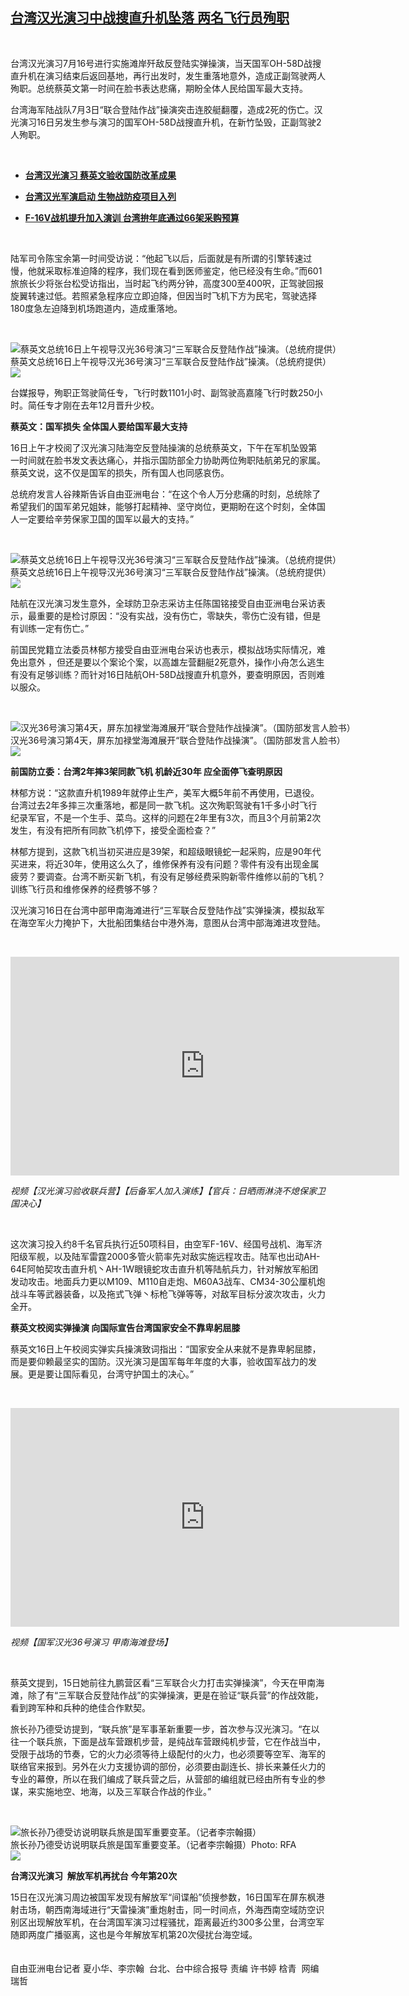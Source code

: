 <!--1594910700000-->
[台湾汉光演习中战搜直升机坠落 两名飞行员殉职](https://www.rfa.org/mandarin/yataibaodao/gangtai/hx1-07162020090459.html)
------

<p> </p><p>台湾汉光演习7月16号进行实施滩岸歼敌反登陆实弹操演，当天国军OH-58D战搜直升机在演习结束后返回基地，再行出发时，发生重落地意外，造成正副驾驶两人殉职。总统蔡英文第一时间在脸书表达悲痛，期盼全体人民给国军最大支持。</p><p>台湾海军陆战队7月3日“联合登陆作战”操演突击连胶艇翻覆，造成2死的伤亡。汉光演习16日另发生参与演习的国军OH-58D战搜直升机，在新竹坠毁，正副驾驶2人殉职。</p><p> </p><ul><li><b><a class="external-link" href="http://www.rfa.org/mandarin/yataibaodao/gangtai/hx-07152020112400.html">台湾汉光演习 蔡英文验收国防改革成果</a></b></li></ul><ul><li><b><a class="external-link" href="http://www.rfa.org/mandarin/yataibaodao/gangtai/hx-07132020104336.html">台湾汉光军演启动 生物战防疫项目入列</a></b></li></ul><ul><li><b><a class="external-link" href="http://www.rfa.org/mandarin/yataibaodao/gangtai/hcm2-11112019082602.html">F-16V战机提升加入演训 台湾拚年底通过66架采购预算</a></b></li></ul><p> </p><p>陆军司令陈宝余第一时间受访说：“他起飞以后，后面就是有所谓的引擎转速过慢，他就采取标准迫降的程序，我们现在看到医师鉴定，他已经没有生命。”而601旅旅长少将张台松受访指出，当时起飞约两分钟，高度300至400呎，正驾驶回报旋翼转速过低。若照紧急程序应立即迫降，但因当时飞机下方为民宅，驾驶选择180度急左迫降到机场跑道内，造成重落地。</p><p> </p><p><div class="image-inline captioned" style="width:799px;"><div style="width:799px;"><img alt="蔡英文总统16日上午视导汉光36号演习“三军联合反登陆作战”操演。（总统府提供）" src="https://www.rfa.org/mandarin/yataibaodao/gangtai/hx1-07162020090459.html/2.jpg" title="蔡英文总统16日上午视导汉光36号演习“三军联合反登陆作战”操演。（总统府提供）"/></div><div class="image-caption"><span style="width:799px;">蔡英文总统16日上午视导汉光36号演习“三军联合反登陆作战”操演。（总统府提供）</span><span class="copyright"> </span></div><div id="zoomattribute"><a class="single_image" href="/mandarin/yataibaodao/gangtai/hx1-07162020090459.html/2.jpg" title="蔡英文总统16日上午视导汉光36号演习“三军联合反登陆作战”操演。（总统府提供）"><img src="/rfa_resources/graphics/icon-zoom.png"/></a></div></div></p><p>台媒报导，殉职正驾驶简任专，飞行时数1101小时、副驾驶高嘉隆飞行时数250小时。简任专才刚在去年12月晋升少校。<br/><b> </b></p><p><b>蔡英文：国军损失 全体国人要给国军最大支持</b></p><p>16日上午才校阅了汉光演习陆海空反登陆操演的总统蔡英文，下午在军机坠毁第一时间就在脸书发文表达痛心，并指示国防部全力协助两位殉职陆航弟兄的家属。蔡英文说，这不仅是国军的损失，所有国人也同感哀伤。</p><p>总统府发言人谷辣斯告诉自由亚洲电台：“在这个令人万分悲痛的时刻，总统除了希望我们的国军弟兄姐妹，能够打起精神、坚守岗位，更期盼在这个时刻，全体国人一定要给辛劳保家卫国的国军以最大的支持。”</p><p> </p><p><div class="image-inline captioned" style="width:799px;"><div style="width:799px;"><img alt="蔡英文总统16日上午视导汉光36号演习“三军联合反登陆作战”操演。（总统府提供）" src="https://www.rfa.org/mandarin/yataibaodao/gangtai/hx1-07162020090459.html/3.jpg" title="蔡英文总统16日上午视导汉光36号演习“三军联合反登陆作战”操演。（总统府提供）"/></div><div class="image-caption"><span style="width:799px;">蔡英文总统16日上午视导汉光36号演习“三军联合反登陆作战”操演。（总统府提供）</span><span class="copyright"> </span></div><div id="zoomattribute"><a class="single_image" href="/mandarin/yataibaodao/gangtai/hx1-07162020090459.html/3.jpg" title="蔡英文总统16日上午视导汉光36号演习“三军联合反登陆作战”操演。（总统府提供）"><img src="/rfa_resources/graphics/icon-zoom.png"/></a></div></div></p><p>陆航在汉光演习发生意外，全球防卫杂志采访主任陈国铭接受自由亚洲电台采访表示，最重要的是检讨原因：“没有实战，没有伤亡，零缺失，零伤亡没有错，但是有训练一定有伤亡。”</p><p>前国民党籍立法委员林郁方接受自由亚洲电台采访也表示，模拟战场实际情况，难免出意外 ，但还是要以个案论个案，以高雄左营翻艇2死意外，操作小舟怎么逃生有没有足够训练？而针对16日陆航OH-58D战搜直升机意外，要查明原因，否则难以服众。</p><p> </p><p><div class="image-inline captioned" style="width:1280px;"><div style="width:1280px;"><img alt="汉光36号演习第4天，屏东加禄堂海滩展开“联合登陆作战操演”。（国防部发言人脸书）" src="https://www.rfa.org/mandarin/yataibaodao/gangtai/hx1-07162020090459.html/66.jpg" title="汉光36号演习第4天，屏东加禄堂海滩展开“联合登陆作战操演”。（国防部发言人脸书）"/></div><div class="image-caption"><span style="width:1280px;">汉光36号演习第4天，屏东加禄堂海滩展开“联合登陆作战操演”。（国防部发言人脸书）</span><span class="copyright"> </span></div><div id="zoomattribute"><a class="single_image" href="/mandarin/yataibaodao/gangtai/hx1-07162020090459.html/66.jpg" title="汉光36号演习第4天，屏东加禄堂海滩展开“联合登陆作战操演”。（国防部发言人脸书）"><img src="/rfa_resources/graphics/icon-zoom.png"/></a></div></div></p><p><b>前国防立委：台湾2年摔3架同款飞机 机龄近30年 应全面停飞查明原因</b></p><p>林郁方说：“这款直升机1989年就停止生产，美军大概5年前不再使用，已退役。台湾过去2年多摔三次重落地，都是同一款飞机。这次殉职驾驶有1千多小时飞行纪录军官，不是一个生手、菜鸟。这样的问题在2年里有3次，而且3个月前第2次发生，有没有把所有同款飞机停下，接受全面检查？”</p><p>林郁方提到，这款飞机当初买进应是39架，和超级眼镜蛇一起采购，应是90年代买进来，将近30年，使用这么久了，维修保养有没有问题？零件有没有出现金属疲劳？要调查。台湾不断买新飞机，有没有足够经费采购新零件维修以前的飞机？训练飞行员和维修保养的经费够不够？</p><p>汉光演习16日在台湾中部甲南海滩进行“三军联合反登陆作战”实弹操演，模拟敌军在海空军火力掩护下，大批船团集结台中港外海，意图从台湾中部海滩进攻登陆。</p><p> </p><p><iframe frameborder="0" height="350" scrolling="no" src="https://www.facebook.com/plugins/video.php?href=https%3A%2F%2Fwww.facebook.com%2FRFAChinese%2Fvideos%2F283380252767824%2F&amp;show_text=0&amp;width=622" width="622"></iframe></p><p><i>视频【汉光演习验收联兵营】【后备军人加入演练】【官兵：日晒雨淋浇不熄保家卫国决心】</i></p><p> </p><p>这次演习投入约8千名官兵执行近50项科目，由空军F-16V、经国号战机、海军济阳级军舰，以及陆军雷霆2000多管火箭率先对敌实施远程攻击。陆军也出动AH-64E阿帕契攻击直升机丶AH-1W眼镜蛇攻击直升机等陆航兵力，针对解放军船团发动攻击。地面兵力更以M109、M110自走炮、M60A3战车、CM34-30公厘机炮战斗车等武器装备，以及拖式飞弹丶标枪飞弹等等，对敌军目标分波次攻击，火力全开。<br/><b> </b></p><p><b>蔡英文校阅实弹操演 向国际宣告台湾国家安全不靠卑躬屈膝</b></p><p>蔡英文16日上午校阅实弹实兵操演致词指出：“国家安全从来就不是靠卑躬屈膝，而是要仰赖最坚实的国防。汉光演习是国军每年年度的大事，验收国军战力的发展。更是要让国际看见，台湾守护国土的决心。”</p><p> </p><p><iframe frameborder="0" height="350" scrolling="no" src="https://www.facebook.com/plugins/video.php?href=https%3A%2F%2Fwww.facebook.com%2FRFAChinese%2Fvideos%2F2961213690594796%2F&amp;show_text=0&amp;width=622" width="622"></iframe></p><p><i>视频【国军汉光36号演习 甲南海滩登场】</i></p><p> </p><p>蔡英文提到，15日她前往九鹏营区看“三军联合火力打击实弹操演”，今天在甲南海滩，除了有“三军联合反登陆作战”的实弹操演，更是在验证“联兵营”的作战效能，看到跨军种和兵种的绝佳合作默契。</p><p>旅长孙乃德受访提到，“联兵旅”是军事革新重要一步，首次参与汉光演习。“在以往一个联兵旅，下面是战车营跟机步营，是纯战车营跟纯机步营，它在作战当中，受限于战场的节奏，它的火力必须等待上级配付的火力，也必须要等空军、海军的联络官来报到。另外在火力支援协调的部份，必须要由副连长、排长来兼任火力的专业的幕僚，所以在我们编成了联兵营之后，从营部的编组就已经由所有专业的参谋，来实施地空、地海，以及三军联合作战的作业。”</p><p> </p><p><div class="image-inline captioned" style="width:1410px;"><div style="width:1410px;"><img alt="旅长孙乃德受访说明联兵旅是国军重要变革。（记者李宗翰摄）" src="https://www.rfa.org/mandarin/yataibaodao/gangtai/hx1-07162020090459.html/9.jpg" title="旅长孙乃德受访说明联兵旅是国军重要变革。（记者李宗翰摄）"/></div><div class="image-caption"><span style="width:1410px;">旅长孙乃德受访说明联兵旅是国军重要变革。（记者李宗翰摄）</span><span class="copyright">Photo: RFA</span></div><div id="zoomattribute"><a class="single_image" href="/mandarin/yataibaodao/gangtai/hx1-07162020090459.html/9.jpg" title="旅长孙乃德受访说明联兵旅是国军重要变革。（记者李宗翰摄）"><img src="/rfa_resources/graphics/icon-zoom.png"/></a></div></div></p><p><b>台湾汉光演习  解放军机再扰台 今年第20次<br/></b></p><p>15日在汉光演习周边被国军发现有解放军“间谍船”侦搜参数，16日国军在屏东枫港射击场，朝西南海域进行“天雷操演”重炮射击，同一时间点，外海西南空域防空识别区出现解放军机，在台湾国军演习过程骚扰，距离最近约300多公里，台湾空军随即两度广播驱离，这也是今年解放军机第20次侵扰台海空域。<br/><br/><br/>自由亚洲电台记者 夏小华、李宗翰  台北、台中综合报导 责编 许书婷 梒青  网编 瑞哲</p>
